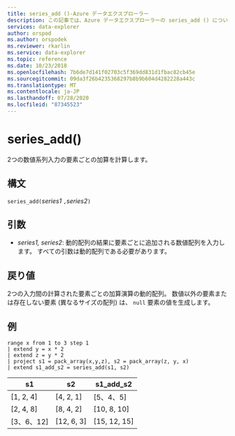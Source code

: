 ```yaml
---
title: series_add ()-Azure データエクスプローラー
description: この記事では、Azure データエクスプローラーの series_add () について説明します。
services: data-explorer
author: orspod
ms.author: orspodek
ms.reviewer: rkarlin
ms.service: data-explorer
ms.topic: reference
ms.date: 10/23/2018
ms.openlocfilehash: 7b6de7d141f02703c5f369dd831d1fbac82cb45e
ms.sourcegitcommit: 09da3f26b4235368297b8b9b604d4282228a443c
ms.translationtype: MT
ms.contentlocale: ja-JP
ms.lasthandoff: 07/28/2020
ms.locfileid: "87345523"
---
```

# <a name="series_add"></a>series_add()

2つの数値系列入力の要素ごとの加算を計算します。

## <a name="syntax"></a>構文

`series_add(`*series1* `,`*series2*`)`

## <a name="arguments"></a>引数

* *series1, series2*: 動的配列の結果に要素ごとに追加される数値配列を入力します。 すべての引数は動的配列である必要があります。 

## <a name="returns"></a>戻り値

2つの入力間の計算された要素ごとの加算演算の動的配列。 数値以外の要素または存在しない要素 (異なるサイズの配列) は、 `null` 要素の値を生成します。

## <a name="example"></a>例

<!-- csl: https://help.kusto.windows.net:443/Samples -->
```kusto
range x from 1 to 3 step 1
| extend y = x * 2
| extend z = y * 2
| project s1 = pack_array(x,y,z), s2 = pack_array(z, y, x)
| extend s1_add_s2 = series_add(s1, s2)
```

|s1|s2|s1_add_s2|
|---|---|---|
|[1, 2, 4]|[4, 2, 1]|[5、4、5]|
|[2, 4, 8]|[8, 4, 2]|[10, 8, 10]|
|[3、6、12]|[12, 6, 3]|[15, 12, 15]|
